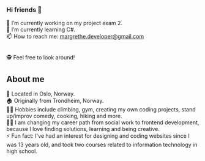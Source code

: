 ### Hi friends 👋

🔭 I’m currently working on my project exam 2. <br>
🌱 I’m currently learning C#.<br>
📫 How to reach me: margrethe.developer@gmail.com<br><br>

🕵️ Feel free to look around!

## About me 
<!-- TO DO: add more details about me later -->
📍 Located in Oslo, Norway.<br>
🏠 Originally from Trondheim, Norway.<br>
🧗‍♀️ Hobbies include climbing, gym, creating my own coding projects, stand up/improv comedy, cooking, hiking and more.<br>
🤹‍♀️ I am changing my career path from social work to frontend development, because I love finding solutions, learning and being creative.<br>
⚡ Fun fact: I've had an interest for designing and coding websites since I was 13 years old, and took two courses related to information technology in high school.<br><br>


